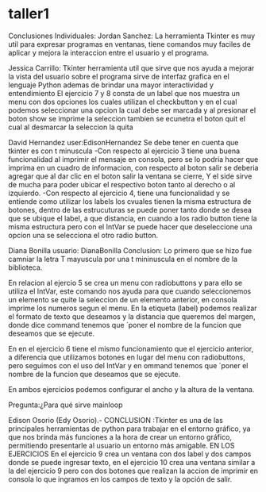 # taller1
Conclusiones Individuales:
Jordan Sanchez: La herramienta Tkinter es muy util para expresar programas en ventanas, tiene comandos muy faciles de aplicar y mejora la interaccion entre el usuario y el programa.

Jessica Carrillo: Tkinter herramienta util que sirve que nos ayuda a mejorar la vista del usuario sobre el programa sirve de  interfaz grafica en el lenguaje Python ademas de brindar una mayor interactividad y entendimiento 
El ejercicio 7 y 8 consta de un label que nos muestra un menu con dos opciones los cuales utilizan el checkbutton y en el cual podemos seleccionar una opcion la cual debe ser marcada y al presionar el boton show se imprime la seleccion tambien se ecunetra el boton quit el cual al desmarcar la seleccion la quita 

David Hernandez  user:EdisonHernandez
Se debe tener en cuenta que tkinter es con t minuscula
-Con respecto al ejercicio 3 tiene una buena funcionalidad  al imprimir el mensaje en consola, pero se lo podria hacer que imprima
en un cuadro de informacion, con respecto al boton salir se deberia agregar que al dar clic en el boton salir la ventana se cierre, Y el side sirve de mucha para 
poder ubicar el respectivo boton tanto al derecho o al izquierdo.
-Con respecto al ejercicio 4, tiene una funcionalidad y se entiende como utilizar los labels los cvuales tienen la misma estructura de botones, dentro de 
las estrucuturas se puede poner tanto donde se desea que se ubique el label, a que distancia, en cuando a los radio button tiene la misma estructura pero con el IntVar 
se puede hacer que deseleccione una opcion una se selecciona el otro radio button.
 
Diana Bonilla usuario: DianaBonilla
Conclusion:
Lo primero que se hizo fue camniar la letra T mayuscula por una t mininuscula
en el nombre de la biblioteca.

En relacion al ejercio 5 se crea un menu con radiobuttons y para ello se utiliza
el IntVar, este comando nos ayuda para que cuando seleccionemos un elemento se quite 
la seleccion de un elemento anterior, en consola imprime los numeros segun el menu.
En la etiqueta (label) podemos realizar el formato de texto que deseamos y la distancia
que queremos del margen, donde dice command tenemos que ´poner el nombre de la funcion
que deseamos que se ejecute.

En en el ejercicio 6 tiene el mismo funcionamiento que el ejercicio anterior, a diferencia
que utilizamos botones en lugar del menu con radiobuttons, pero seguimos con el uso del 
IntVar y en ommand tenemos que ´poner el nombre de la funcion
que deseamos que se ejecute.

En ambos ejercicios podemos configurar el ancho y la altura de la ventana.

Pregunta:¿Para qué sirve mainloop


Edison Osorio (Edy Osorio).- CONCLUSION :Tkinter es una de las principales herramientas de python para trabajar en el entorno gráfico, ya que nos brinda más funciones a la hora de crear un entorno gráfico, permitiendo presentarle al usuario un entorno más amigable. 
EN LOS EJERCICIOS
En el ejercicio 9 crea un ventana con dos label y dos campos donde se puede ingresar texto, en el ejercicio 10 crea una ventana similar a la del ejercicio 9 pero con dos botones que realizan la accion de imprimir en consola lo que ingramos en los campos de texto y la opción de salir. 
